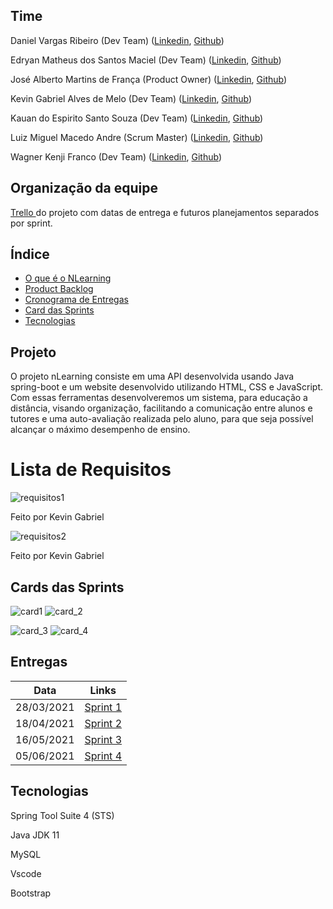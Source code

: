 ## Time

Daniel Vargas Ribeiro (Dev Team)
([Linkedin](https://www.linkedin.com/in/daniel-vargas-8b806a184/),
[Github](https://github.com/DanVargaa))

Edryan Matheus dos Santos Maciel (Dev Team)
([Linkedin](https://www.linkedin.com/in/edryan-maciel-43538b198/),
[Github](https://github.com/edryan25))

José Alberto Martins de França  (Product Owner)
([Linkedin](https://www.linkedin.com/mwlite/in/jos%C3%A9-alberto-martins-de-fran%C3%A7a-041506170),
[Github](https://github.com/BettoFranca))

Kevin Gabriel Alves de Melo (Dev Team)
([Linkedin](https://www.linkedin.com/in/kevin-melo-1004/),
[Github](https://github.com/kevingabrielmelo))

Kauan do Espirito Santo Souza (Dev Team)
([Linkedin](https://www.linkedin.com/in/kauan-souza-284bb71b1/),
[Github](https://github.com/Kauiaiai))

Luiz Miguel Macedo Andre (Scrum Master)
([Linkedin](https://www.linkedin.com/in/luiz-miguel-475347193/),
[Github](https://github.com/Salitop))

Wagner Kenji Franco (Dev Team)
([Linkedin](https://www.linkedin.com/in/wagner-kenji-franco-kamoei-6883791b2/),
[Github](https://github.com/UmCaraDaNet))

## Organização da equipe
<a href='https://trello.com/b/EVkEayjU/api-3-semestre'> Trello </a>
do projeto com datas de entrega e futuros planejamentos separados por sprint. 

## Índice
* [O que é o NLearning](#projeto)
* [Product Backlog](#lista-de-requisitos)
* [Cronograma de Entregas](#entregas)
* [Card das Sprints](#cards-das-sprints)
* [Tecnologias](#tecnologias)

## Projeto

O projeto nLearning consiste em uma API desenvolvida usando Java spring-boot e um website desenvolvido utilizando HTML, CSS e JavaScript. Com essas ferramentas desenvolveremos um sistema, para educação a distância, visando organização, facilitando a comunicação entre alunos e tutores e uma auto-avaliação realizada pelo aluno, para que seja possível alcançar o máximo desempenho de ensino.

# Lista de Requisitos
![requisitos1](https://github.com/kevingabrielmelo/nLearning-Team2/blob/develop/readme-assets/req1.PNG)

Feito por Kevin Gabriel 

![requisitos2](https://github.com/kevingabrielmelo/nLearning-Team2/blob/develop/readme-assets/req2.PNG)

Feito por Kevin Gabriel 

## Cards das Sprints
  
![card1](https://github.com/kevingabrielmelo/nLearning-Team2/blob/master/readme-assets/Card_1.png) ![card_2](https://github.com/kevingabrielmelo/nLearning-Team2/blob/master/readme-assets/Card_2.png)

![card_3](https://github.com/kevingabrielmelo/nLearning-Team2/blob/master/readme-assets/Card_3.png) ![card_4](https://github.com/kevingabrielmelo/nLearning-Team2/blob/master/readme-assets/Card_4.png)

## Entregas


| Data | Links |
| ------ | ------ |
|    28/03/2021    |[Sprint 1](https://github.com/kevingabrielmelo/nLearning-Team2/tree/sprint_1)|
|    18/04/2021	   |[Sprint 2](https://github.com/kevingabrielmelo/nLearning-Team2/tree/sprint_2) |
|    16/05/2021    |[Sprint 3](https://github.com/kevingabrielmelo/nLearning-Team2/tree/sprint_3) |
|    05/06/2021    |[Sprint 4](https://github.com/kevingabrielmelo/nLearning-Team2/tree/sprint_4) |

## Tecnologias

Spring Tool Suite 4 (STS)

Java JDK 11

MySQL

Vscode

Bootstrap
